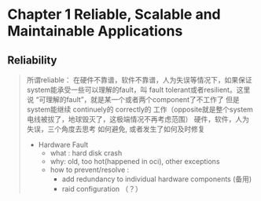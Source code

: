 # Chapter 1 Reliable, Scalable and Maintainable Applications

## Reliability
> 所谓reliable：  在硬件不靠谱，软件不靠谱，人为失误等情况下，如果保证system能承受一些可以理解的fault，叫 fault tolerant或者resilient。这里说 “可理解的fault”，就是某一个或者两个component了不工作了 但是system能继续 continuely的 correctly的 工作（opposite就是整个system电线被拔了，地球毁灭了，这极端情况不再考虑范围）
> 硬件，软件，人为失误，三个角度去思考 如何避免, 或者发生了如何及时修复
> - Hardware Fault
  >   - what : hard disk crash  
  >   - why: old, too hot(happened in oci), other exceptions
  >   - how to prevent/resolve :
  >       - add redundancy to individual hardware components (备用)
  >       - raid configuration （？）
